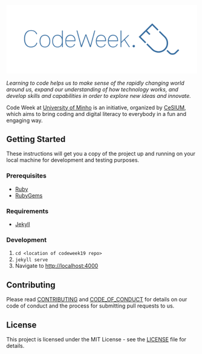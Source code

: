 [cesium]: http://cesium.di.uminho.pt
[uminho]: http://uminho.pt

<div align="center">
  <a href="http://codeweek.cesium.di.uminho.pt">
    <img src="assets/img/logo.png" alt="Code Week 2018">
  </a>
</div>

*Learning to code helps us to make sense of the rapidly changing world around
us, expand our understanding of how technology works, and develop skills and
capabilities in order to explore new ideas and innovate.*

Code Week at [University of Minho][uminho] is an initiative, organized by
[CeSIUM][cesium], which aims to bring coding and digital literacy to everybody
in a fun and engaging way.

## Getting Started

These instructions will get you a copy of the project up and running on your
local machine for development and testing purposes.

### Prerequisites

* [Ruby](https://www.ruby-lang.org/en/downloads/)
* [RubyGems](https://rubygems.org/pages/download)

### Requirements

* [Jekyll](https://jekyllrb.com/docs/installation/)

### Development

1. `cd <location of codeweek19 repo>`
2. `jekyll serve`
3. Navigate to <http://localhost:4000>

## Contributing

Please read [CONTRIBUTING](CONTRIBUTING.md) and
[CODE_OF_CONDUCT](CODE_OF_CONDUCT.md) for details on our code of conduct and
the process for submitting pull requests to us.

## License

This project is licensed under the MIT License - see the [LICENSE](LICENSE.txt)
file for details.

